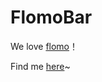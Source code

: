FlomoBar
===

We love [flomo](https://flomoapp.com/)！

Find me [here](https://github.com/flomoapp/3rd-party-tools/discussions/42)~